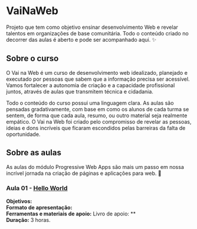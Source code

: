 # VaiNaWeb

Projeto que tem como objetivo ensinar desenvolvimento Web e revelar talentos em organizações de base comunitária. Todo o conteúdo criado no decorrer das aulas é aberto e pode ser acompanhado aqui. :sparkles:

## Sobre o curso

O Vai na Web é um curso de desenvolvimento web idealizado, planejado e executado por pessoas que sabem que a informação precisa ser acessível. Vamos fortalecer a autonomia de criação e a capacidade profissional juntos, através de aulas que transmitem técnica e cidadania.

Todo o conteúdo do curso possui uma linguagem clara. As aulas são pensadas gradativamente, com base em como os alunos de cada turma se sentem, de forma que cada aula, resumo, ou outro material seja realmente empático. O Vai na Web foi criado pelo compromisso de revelar as pessoas, ideias e dons incríveis que ficaram escondidos pelas barreiras da falta de oportunidade.

## Sobre as aulas

As aulas do módulo Progressive Web Apps são mais um passo em nossa incrível jornada na criação de páginas e aplicações para web. :rocket:

### Aula 01 - [Hello World](aulas/aula01/aula.md)

**Objetivos:** <br>
**Formato de apresentação:**  <br>
**Ferramentas e materiais de apoio:** Livro de apoio: ** <br>
**Duração:** 3 horas.
